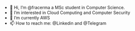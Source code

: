 - 👋 Hi, I’m @fracerma a MSc student in Computer Science.
- 👀 I’m interested in Cloud Computing and Computer Security
- 🌱 I’m currently AWS
- 📫 How to reach me: @Linkedin and @Telegram

<!---
fracerma/fracerma is a ✨ special ✨ repository because its `README.md` (this file) appears on your GitHub profile.
You can click the Preview link to take a look at your changes.
--->
